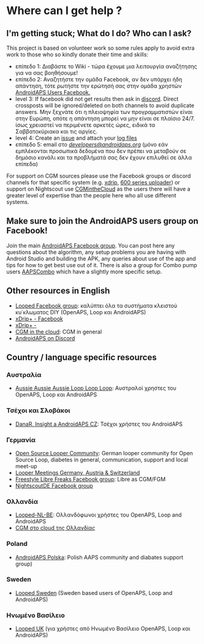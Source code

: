 # Where can I get help ?

## I'm getting stuck; What do I do? Who can I ask?

This project is based on volunteer work so some rules apply to avoid extra work to those who so kindly donate their time and skills:

* επίπεδο 1: Διαβάστε το Wiki - τώρα έχουμε μια λειτουργία αναζήτησης για να σας βοηθήσουμε!
* επίπεδο 2: Αναζητήστε την ομάδα Facebook, αν δεν υπάρχει ήδη απάντηση, τότε ρωτήστε την ερώτησή σας στην ομάδα χρηστών [AndroidAPS Users Facebook.](https://www.facebook.com/groups/1900195340201874/)
* level 3: If facebook did not get results then ask in [discord](https://discord.gg/4fQUWHZ4Mw). Direct crossposts will be ignored/deleted on both channels to avoid duplicate answers. Μην ξεχνάτε ότι η πλειοψηφία των προγραμματιστών είναι στην Ευρώπη, οπότε η απάντηση μπορεί να μην είναι σε πλαίσιο 24/7. ίσως χρειαστεί να περιμένετε αρκετές ώρες, ειδικά τα Σαββατοκύριακα και τις αργίες.
* level 4: Create an [issue](https://github.com/nightscout/AndroidAPS/issues) and attach your [log files](../GettingHelp/AccessingLogFiles.md)
* επίπεδο 5: email στο *developers@androidaps.org* (μόνο εάν εμπλέκονται προσωπικά δεδομένα που δεν πρέπει να μεταβούν σε δημόσιο κανάλι και τα προβλήματά σας δεν έχουν επιλυθεί σε άλλα επίπεδα)

For support on CGM sources please use the Facebook groups or discord channels for that specific system (e.g. [xdrip](https://www.facebook.com/groups/xDripG5/), [600 series uploader](https://www.facebook.com/groups/NightscoutForMedtronic/)) or support on Nightscout use [CGMintheCloud](https://www.facebook.com/groups/cgminthecloud/) as the users there will have a greater level of expertise than the people here who all use different systems.

## Make sure to join the AndroidAPS users group on Facebook!

Join the main [AndroidAPS Facebook group](https://www.facebook.com/groups/1900195340201874/). You can post here any questions about the algorithm, any setup problems you are having with Android Studio and building the APK, any queries about use of the app and tips for how to get best use out of it. There is also a group for Combo pump users [AAPSCombo](https://www.facebook.com/groups/127507891261169/) which have a slightly more specific setup.

## Other resources in English

* [Looped Facebook group](https://www.facebook.com/groups/TheLoopedGroup): καλύπτει όλα τα συστήματα κλειστού κυ΄κλωματος DIY (OpenAPS, Loop και AndroidAPS)
* [xDrip+ - Facebook](https://www.facebook.com/groups/xDripG5/)
* [xDrip+ - ](https://xdrip.readthedocs.io/en/latest/)
* [CGM in the cloud](https://www.facebook.com/groups/cgminthecloud/): CGM in general
* [AndroidAPS on Discord](https://discord.gg/4fQUWHZ4Mw)

## Country / language specific resources

### Αυστραλία

* [Aussie Aussie Aussie Loop Loop Loop](https://www.facebook.com/groups/AussieLooping/): Αυστραλοί χρηστες του OpenAPS, Loop και AndroidAPS

### Τσέχοι και Σλοβάκοι

* [DanaR, Insight a AndroidAPS CZ](https://www.facebook.com/groups/AndroidAPSCZ/): Τσέχοι χρήστες του AndroidAPS

### Γερμανία

* [Open Source Looper Community](https://de.loopercommunity.org/): German looper community for Open Source Loop, diabetes in general, communication, support and local meet-up
* [Looper Meetings Germany, Austria & Switzerland](https://de.loopercommunity.org/c/veranstaltungen/l/calendar)
* [Freestyle Libre Freaks Facebook group](https://www.facebook.com/groups/FreestyleLibreFreaks/): Libre as CGM/FGM
* [NightscoutDE Facebook group](https://www.facebook.com/groups/nightscoutDE/)

### Ολλανδία

* [Looped-NL-BE](https://www.facebook.com/groups/117102135652893): Ολλανδόφωνοι χρήστες του OpenAPS, Loop and AndroidAPS
* [CGM στο cloud της Ολλανδίας](https://www.facebook.com/groups/1764754560436596)

### Poland

* [AndroidAPS Polska](https://www.facebook.com/groups/aapspl): Polish AAPS community and diabates support group)

### Sweden

* [Looped Sweden](https://www.facebook.com/groups/661514380864081/) (Sweden based users of OpenAPS, Loop and AndroidAPS)

### Ηνωμένο Βασίλειο

* [Looped UK](https://www.facebook.com/groups/LoopedUK/) (για χρήστες από Ηνωμένο Βασίλειο OpenAPS, Loop και AndroidAPS)